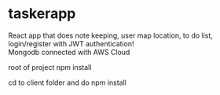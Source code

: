 # taskerapp
React app that does note keeping, user map location, to do list, login/register with JWT authentication!  
Mongodb connected with AWS Cloud

root of project npm install

cd to client folder and do npm install
